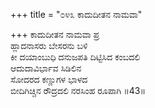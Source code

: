 +++
title = "೦೪೩ ಕಾದುದೀತನ ನಾಮವಾ"

+++
ಕಾದುದೀತನ ನಾಮವಾ ಪ್ರ  
ಹ್ಲಾದನಾಸರು ಬೇಸರನು ಬಳಿ  
ಕೀ ದಯಾಂಬುಧಿ ದನುಜಪತಿ ದಿಟ್ಟಿಸಿದ ಕಂಬದಲಿ  
ಆದುದಾವಿರ್ಭಾವ ಸಿಡಿಲಿನ   
ಸೋದರದ ಕಣ್ಣುಗಳ ಭಾಳದ  
ಬೀದಿಗಿಚ್ಚಿನ ರೌದ್ರದಲಿ ನರಸಿಂಹ ರೂಪಾಗಿ    ॥43॥
